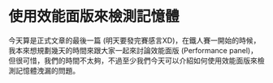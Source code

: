 # 使用效能面版來檢測記憶體
今天算是正式文章的最後一篇 (明天要發完賽感言XD)，在鐵人賽一開始的時候，我本來想規劃幾天的時間來跟大家一起來討論效能面版 (Performance panel)，但很可惜，我們的時間不太夠，不過至少我們今天可以介紹如何使用效能面版來檢測記憶體洩漏的問題。

